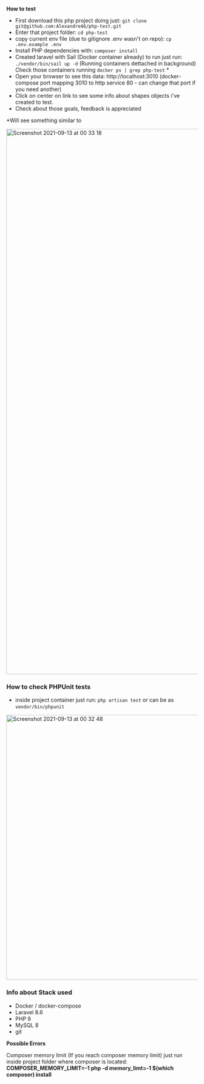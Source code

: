 **How to test**

* First download this php project doing just: `git clone git@github.com:Alexandre46/php-test.git`
* Enter that project folder: `cd php-test`
* copy current env file (due to gitignore .env wasn't on repo): `cp .env.example .env`
* Install PHP dependencies with: `composer install`
* Created laravel with Sail (Docker container already) to run just run: `./vendor/bin/sail up -d` (Running containers dettached in background) Check those containers running `docker ps | grep php-test` *
* Open your browser to see this data: http://localhost:3010 (docker-compose port mapping 3010 to http service 80 - can change that port if you need another)
* Click on center on link to see some info about shapes objects i've created to test.
* Check about those goals, feedback is appreciated

 
 *Will see something similar to

<img width="1437" alt="Screenshot 2021-09-13 at 00 33 18" src="https://user-images.githubusercontent.com/13085956/133006204-87a55e3b-1a3d-44c1-887d-8f0814d308a4.png">



### How to check PHPUnit tests ###
* inside project container just run: `php artisan test` or can be as `vendor/bin/phpunit`

<img width="698" alt="Screenshot 2021-09-13 at 00 32 48" src="https://user-images.githubusercontent.com/13085956/133006191-cdeb0cfb-6168-41dd-9cf0-480033c60a6c.png">

### Info about Stack used ###

* Docker / docker-compose
* Laravel 8.6
* PHP 8
* MySQL 8
* git

**Possible Errors**

Composer memory limit (If you reach composer memory limit) just run inside project folder where composer is located: **COMPOSER_MEMORY_LIMIT=-1 php -d memory_limt=-1 $(which composer) install**
